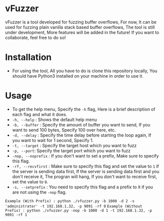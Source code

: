 # vFuzzer
vFuzzer is a tool developed for fuzzing buffer overflows, For now, It can be used for fuzzing plain vanilla stack based buffer overflows, The tool is still under development, More features will be added in the future! If you want to collaborate, feel free to do so! 

# Installation
- For using the tool, All you have to do is clone this repository locally, You should have Python3 installed on your machine in order to use it.

# Usage
- To get the help menu, Specify the `-h` flag, Here is a brief description of each flag and what it does.
- `-h, --help` : Shows the default help menu
- `-b, --buffer` : Specify the amount of buffer you want to send, If you want to send 100 bytes, Specify 100 over here, etc.
- `-d, --delay` : Specify the time delay before starting the loop again, If you want to wait for 1 second, Specify 1.
- `-t, --target` : Specify the target host which you want to fuzz
- `-p, --port`: Specify the target port which you want to fuzz
- `-nop, --noprefix` : If you don't want to set a prefix, Make sure to specify this flag.
- `-rf, --recvfirst` : Make sure to specify this flag and set the value to `1` if the server is sending data first, If the server is sending data first and you don't receive it, The progran will hang, If you don't want to receive first, set the value to `0`.
- `-s, --setprefix` : You need to specify this flag and a prefix to it if you are not using the `-nop` flag.

`Example (With Prefix) : python ./vfuzzer.py -b 1000 -d 2 -s 'administrator' -t 192.168.1.32, -p 9091 -rf 0`
`Example (Without Prefix) : python ./vfuzzer.py -nop -b 1000 -d 1 -t 192.168.1.32, -p 9091 -rf 1`
